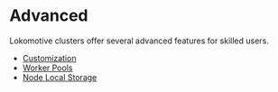 # Advanced

Lokomotive clusters offer several advanced features for skilled users.

* [Customization](customization.md)
* [Worker Pools](worker-pools.md)
* [Node Local Storage](node-local-storage.md)
